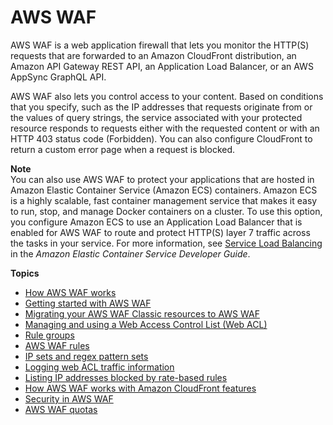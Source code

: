 # AWS WAF<a name="waf-chapter"></a>

AWS WAF is a web application firewall that lets you monitor the HTTP\(S\) requests that are forwarded to an Amazon CloudFront distribution, an Amazon API Gateway REST API, an Application Load Balancer, or an AWS AppSync GraphQL API\. 

AWS WAF also lets you control access to your content\. Based on conditions that you specify, such as the IP addresses that requests originate from or the values of query strings, the service associated with your protected resource responds to requests either with the requested content or with an HTTP 403 status code \(Forbidden\)\. You can also configure CloudFront to return a custom error page when a request is blocked\.

**Note**  
You can also use AWS WAF to protect your applications that are hosted in Amazon Elastic Container Service \(Amazon ECS\) containers\. Amazon ECS is a highly scalable, fast container management service that makes it easy to run, stop, and manage Docker containers on a cluster\. To use this option, you configure Amazon ECS to use an Application Load Balancer that is enabled for AWS WAF to route and protect HTTP\(S\) layer 7 traffic across the tasks in your service\. For more information, see [Service Load Balancing](https://docs.aws.amazon.com/AmazonECS/latest/developerguide/service-load-balancing.html) in the *Amazon Elastic Container Service Developer Guide*\.

**Topics**
+ [How AWS WAF works](how-aws-waf-works.md)
+ [Getting started with AWS WAF](getting-started.md)
+ [Migrating your AWS WAF Classic resources to AWS WAF](waf-migrating-from-classic.md)
+ [Managing and using a Web Access Control List \(Web ACL\)](web-acl.md)
+ [Rule groups](waf-rule-groups.md)
+ [AWS WAF rules](waf-rules.md)
+ [IP sets and regex pattern sets](waf-referenced-set-managing.md)
+ [Logging web ACL traffic information](logging.md)
+ [Listing IP addresses blocked by rate\-based rules](listing-managed-ips.md)
+ [How AWS WAF works with Amazon CloudFront features](cloudfront-features.md)
+ [Security in AWS WAF](security.md)
+ [AWS WAF quotas](limits.md)